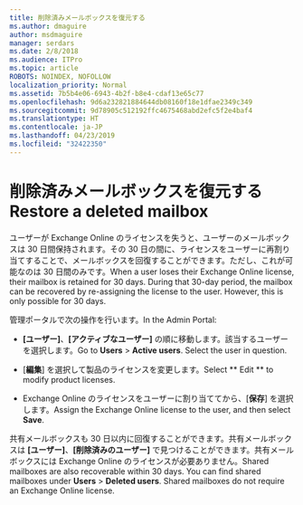 ```yaml
---
title: 削除済みメールボックスを復元する
ms.author: dmaguire
author: msdmaguire
manager: serdars
ms.date: 2/8/2018
ms.audience: ITPro
ms.topic: article
ROBOTS: NOINDEX, NOFOLLOW
localization_priority: Normal
ms.assetid: 7b5b4e06-6943-4b2f-b8e4-cdaf13e65c77
ms.openlocfilehash: 9d6a232821884644db08160f18e1dfae2349c349
ms.sourcegitcommit: 9d78905c512192ffc4675468abd2efc5f2e4baf4
ms.translationtype: HT
ms.contentlocale: ja-JP
ms.lasthandoff: 04/23/2019
ms.locfileid: "32422350"
---
```

# <a name="restore-a-deleted-mailbox"></a><span data-ttu-id="91477-102">削除済みメールボックスを復元する</span><span class="sxs-lookup"><span data-stu-id="91477-102">Restore a deleted mailbox</span></span>

<span data-ttu-id="91477-p101">ユーザーが Exchange Online のライセンスを失うと、ユーザーのメールボックスは 30 日間保持されます。その 30 日の間に、ライセンスをユーザーに再割り当てすることで、メールボックスを回復することができます。ただし、これが可能なのは 30 日間のみです。</span><span class="sxs-lookup"><span data-stu-id="91477-p101">When a user loses their Exchange Online license, their mailbox is retained for 30 days. During that 30-day period, the mailbox can be recovered by re-assigning the license to the user. However, this is only possible for 30 days.</span></span>
  
<span data-ttu-id="91477-106">管理ポータルで次の操作を行います。</span><span class="sxs-lookup"><span data-stu-id="91477-106">In the Admin Portal:</span></span>
  
- <span data-ttu-id="91477-p102">**[ユーザー]**、**[アクティブなユーザー]** の順に移動します。該当するユーザーを選択します。</span><span class="sxs-lookup"><span data-stu-id="91477-p102">Go to **Users** \> **Active users**. Select the user in question.</span></span>
    
- <span data-ttu-id="91477-109">[**編集**] を選択して製品のライセンスを変更します。</span><span class="sxs-lookup"><span data-stu-id="91477-109">Select \*\* Edit \*\* to modify product licenses.</span></span> 
    
- <span data-ttu-id="91477-110">Exchange Online のライセンスをユーザーに割り当ててから、[**保存**] を選択します。</span><span class="sxs-lookup"><span data-stu-id="91477-110">Assign the Exchange Online license to the user, and then select **Save**.</span></span>
    
<span data-ttu-id="91477-p103">共有メールボックスも 30 日以内に回復することができます。共有メールボックスは **[ユーザー]**、**[削除済みのユーザー]** で見つけることができます。共有メールボックスには Exchange Online のライセンスが必要ありません。</span><span class="sxs-lookup"><span data-stu-id="91477-p103">Shared mailboxes are also recoverable within 30 days. You can find shared mailboxes under **Users** \> **Deleted users**. Shared mailboxes do not require an Exchange Online license.</span></span>
  

